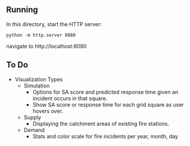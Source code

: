 ## Running

In this directory, start the HTTP server:

```python -m http.server 8080```

navigate to http://localhost:8080

## To Do
* Visualization Types
  * Simulation
    * Options for SA score and predicted response time given an incident occurs in that square.
    * Show SA score or response time for each grid square as user hovers over.
  * Supply
    * Displaying the catchment areas of existing fire stations.
  * Demand
    * Stats and color scale for fire incidents per year, month, day